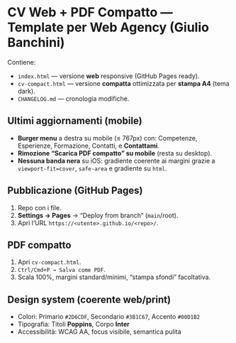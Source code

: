 # CV Web + PDF Compatto — Template per Web Agency (Giulio Banchini)

Contiene:
- `index.html` — versione **web** responsive (GitHub Pages ready).
- `cv-compact.html` — versione **compatta** ottimizzata per **stampa A4** (tema dark).
- `CHANGELOG.md` — cronologia modifiche.

## Ultimi aggiornamenti (mobile)
- **Burger menu** a destra su mobile (≤ 767px) con: Competenze, Esperienze, Formazione, Contatti, e **Contattami**.
- **Rimozione “Scarica PDF compatto” su mobile** (resta su desktop).
- **Nessuna banda nera** su iOS: gradiente coerente ai margini grazie a `viewport-fit=cover`, `safe-area` e gradiente su `html`.

## Pubblicazione (GitHub Pages)
1. Repo con i file.
2. **Settings → Pages** → “Deploy from branch” (`main`/root).
3. Apri l’URL `https://<utente>.github.io/<repo>/`.

## PDF compatto
1. Apri `cv-compact.html`.
2. `Ctrl/Cmd+P → Salva come PDF`.
3. Scala 100%, margini standard/minimi, “stampa sfondi” facoltativa.

## Design system (coerente web/print)
- Colori: Primario `#2D6CDF`, Secondario `#3B1C67`, Accento `#00D1B2`
- Tipografia: Titoli **Poppins**, Corpo **Inter**
- Accessibilità: WCAG AA, focus visibile, semantica pulita

